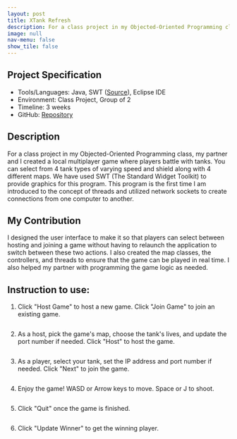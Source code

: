 ```yaml
---
layout: post
title: XTank Refresh
description: For a class project in my Objected-Oriented Programming class, my partner and I created a local multiplayer game where players battle with tanks.
image: null
nav-menu: false
show_tile: false
---
```


## Project Specification
<ul>
  <li>Tools/Languages: Java, SWT (<a href="https://www.eclipse.org/swt/">Source</a>), Eclipse IDE</li>
  <li>Environment: Class Project, Group of 2</li>
  <li>Timeline: 3 weeks</li>
  <li>GitHub: <a href="https://github.com/namdo1225/Xtank_Refresh">Repository</a></li>
</ul>

## Description

For a class project in my Objected-Oriented Programming class, my partner and I created a local multiplayer game where players battle with tanks. You can select from 4 tank types of varying speed and shield along with 4 different maps. We have used SWT (The Standard Widget Toolkit) to provide graphics for this program. This program is the first time I am introduced to the concept of threads and utilized network sockets to create connections from one computer to another.

## My Contribution

I designed the user interface to make it so that players can select between hosting and joining a game without having to relaunch the application to switch between these two actions. I also created the map classes, the controllers, and threads to ensure that the game can be played in real time. I also helped my partner with programming the game logic as needed.

## Instruction to use:

1) Click "Host Game" to host a new game. Click "Join Game" to join an existing game.

<img src="{% link images/projects_media/20231222_xtank/00_title.png %}" alt="" data-position="center center" />

2) As a host, pick the game's map, choose the tank's lives, and update the port number if needed. Click "Host" to host the game.

<img src="{% link images/projects_media/20231222_xtank/01_host.png %}" alt="" data-position="center center" />

3) As a player, select your tank, set the IP address and port number if needed. Click "Next" to join the game.

<img src="{% link images/projects_media/20231222_xtank/02_join.png %}" alt="" data-position="center center" />

4) Enjoy the game! WASD or Arrow keys to move. Space or J to shoot.

<img src="{% link images/projects_media/20231222_xtank/03_battle.png %}" alt="" data-position="center center" />

5) Click "Quit" once the game is finished.

<img src="{% link images/projects_media/20231222_xtank/04_defeat.png %}" alt="" data-position="center center" />

6) Click "Update Winner" to get the winning player.

<img src="{% link images/projects_media/20231222_xtank/05_winner.png %}" alt="" data-position="center center" />
